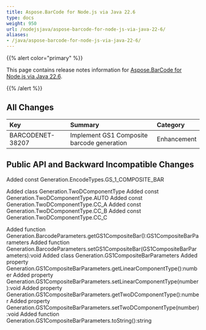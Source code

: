 ```yaml
---
title: Aspose.BarCode for Node.js via Java 22.6
type: docs
weight: 950
url: /nodejsjava/aspose-barcode-for-node-js-via-java-22-6/
aliases:
- /java/aspose-barcode-for-node-js-via-java-22-6/
---
```


{{% alert color="primary" %}} 

This page contains release notes information for [Aspose.BarCode for Node.js via Java 22.6](https://downloads.aspose.com/barcode/nodejs/new-releases/aspose.barcode-for-node.js-via-java-22.6/).

{{% /alert %}} 
## **All Changes**

|**Key**|**Summary**|**Category**|
| :- | :- | :- |
|BARCODENET-38207|Implement GS1 Composite barcode generation|Enhancement|

## **Public API and Backward Incompatible Changes**

Added const Generation.EncodeTypes.GS_1_COMPOSITE_BAR

Added class Generation.TwoDComponentType
Added const Generation.TwoDComponentType.AUTO
Added const Generation.TwoDComponentType.CC_A
Added const Generation.TwoDComponentType.CC_B
Added const Generation.TwoDComponentType.CC_C

Added function Generation.BarcodeParameters.getGS1CompositeBar():GS1CompositeBarParameters
Added function Generation.BarcodeParameters.setGS1CompositeBar(GS1CompositeBarParameters):void
Added class Generation.GS1CompositeBarParameters
Added property Generation.GS1CompositeBarParameters.getLinearComponentType():number
Added property Generation.GS1CompositeBarParameters.setLinearComponentType(number):void
Added property Generation.GS1CompositeBarParameters.getTwoDComponentType():number
Added property Generation.GS1CompositeBarParameters.setTwoDComponentType(number):void
Added function Generation.GS1CompositeBarParameters.toString():string